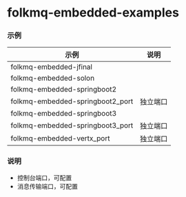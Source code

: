 # folkmq-embedded-examples


### 示例


| 示例                               | 说明         |
|----------------------------------|------------|
| folkmq-embedded-jfinal           |            |
| folkmq-embedded-solon            |            |
| folkmq-embedded-springboot2      |            |
| folkmq-embedded-springboot2_port | 独立端口       |
| folkmq-embedded-springboot3      |            |
| folkmq-embedded-springboot3_port | 独立端口       |
| folkmq-embedded-vertx_port       | 独立端口       |


### 说明

* 控制台端口，可配置
* 消息传输端口，可配置